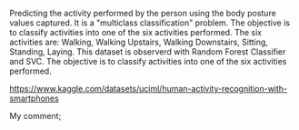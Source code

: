 Predicting the activity performed by the person using the body posture values captured. It is a "multiclass classification" problem. The objective is to classify activities into one of the six activities performed. The six activities are: Walking, Walking Upstairs, Walking Downstairs, Sitting, Standing, Laying. This dataset is observerd with Random Forest Classifier and SVC.
The objective is to classify activities into one of the six activities performed.

https://www.kaggle.com/datasets/uciml/human-activity-recognition-with-smartphones

My comment;
